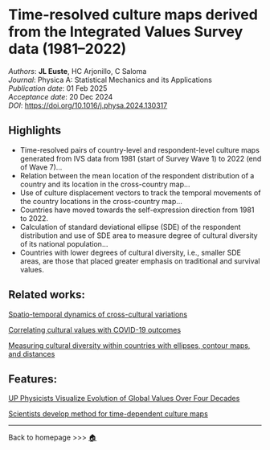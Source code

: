 # Time-resolved culture maps derived from the Integrated Values Survey data (1981–2022)

_Authors_: **JL Euste**, HC Arjonillo, C Saloma <br>
_Journal_: Physica A: Statistical Mechanics and its Applications <br>
_Publication date_: 01 Feb 2025 <br>
_Acceptance date_: 20 Dec 2024 <br>
_DOI_: https://doi.org/10.1016/j.physa.2024.130317 <br>



## Highlights
- Time-resolved pairs of country-level and respondent-level culture maps generated from
IVS data from 1981 (start of Survey Wave 1) to 2022 (end of Wave 7)...
- Relation between the mean location of the respondent distribution of a country and its
location in the cross-country map...
- Use of culture displacement vectors to track the temporal movements of the country
locations in the cross-country map...
- Countries have moved towards the self-expression direction from 1981 to 2022.
- Calculation of standard deviational ellipse (SDE) of the respondent distribution and use of SDE area to measure degree of cultural diversity of its national population...
- Countries with lower degrees of cultural diversity, i.e., smaller SDE areas, are those that
placed greater emphasis on traditional and survival values.

## Related works:
[Spatio-temporal dynamics of cross-cultural variations ](https://proceedings.spp-online.org/article/view/SPP-2018-1B-04)

[Correlating cultural values with COVID-19 outcomes ](https://proceedings.spp-online.org/article/view/SPP-2021-PB-20)

[Measuring cultural diversity within countries with ellipses, contour maps, and distances](https://proceedings.spp-online.org/article/view/SPP-2024-1D-01)

## Features:
[UP Physicists Visualize Evolution of Global Values Over Four Decades](https://science.upd.edu.ph/up-physicists-visualize-evolution-of-global-values-over-four-decades/?fbclid=IwZXh0bgNhZW0CMTAAYnJpZBExUmlmZUt6a2FLQzNwQm5lawEefeoo4geKlvtZ23t4wV93oAl4Ltaf8Se3EbwvbDOV3Z1KambyXHfXx4VF_SQ_aem_U44TRJlqhnANbRxNDOz0ug)

[Scientists develop method for time-dependent culture maps](https://upd.edu.ph/scientists-develop-method-for-time-dependent-culture-maps/)

***

Back to homepage >>> [🏠](https://github.com/eustejl/)

